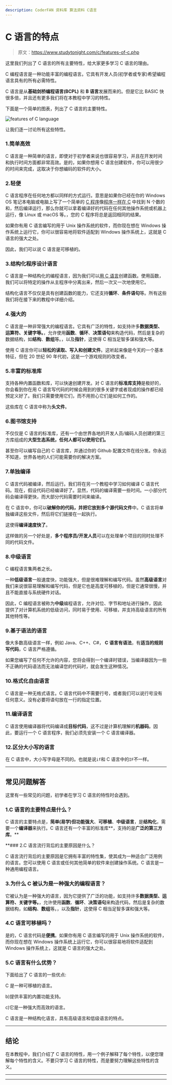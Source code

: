 ```yaml
---
description: CoderFAN 资料库 算法资料 C语言
---
```


# C 语言的特点

> 原文：<https://www.studytonight.com/c/features-of-c.php>

这里我们列出了 C 语言的所有主要特性，给大家更多学习 C 语言的理由。

C 编程语言是一种功能丰富的编程语言。它具有开发人员(初学者或专家)希望编程语言具有的所有必需特性。

C 语言是从**基础剑桥编程语言(BCPL)** 和 **B 语言**发展而来的。但是它比 BASIC 快很多倍，并且还有更多我们将在本教程中学习的特性。

下面是一个简单的图表，列出了 C 语言的主要特性。

![features of C language](img/89d4b4af72667e63e0faf569abdc3ef7.png)

让我们逐一讨论所有这些特性。

### 1.简单高效

C 语言是一种简单的语言，即使对于初学者来说也很容易学习，并且在开发时间和执行时间方面都非常高效。是的，如果你想用 C 语言创建软件，你可以用很少的时间来完成，这取决于你想编码的软件的大小。

### 2.轻便

C 语言程序在任何地方都以同样的方式运行。意思是如果你已经在你的 Windows OS 笔记本电脑或电脑上写了一个简单的 [C 程序](https://www.studytonight.com/c/programs/)像[程序一样在 C](https://www.studytonight.com/c/programs/numbers/sum-of-n-numbers) 中找到 N 个数的和，然后编译运行，那么你就可以拿着编译好的代码在任何其他操作系统或机器上运行，像 Linux 或 macOS 等。，您的 C 程序将总是返回相同的结果。

如果你有用 C 语言编写的用于 Unix 操作系统的软件，而你现在想在 Windows 操作系统上运行它，你可以很容易地将软件适配到 Windows 操作系统上，这就是 C 语言的强大之处。

因此，我们可以说 C 语言是可移植的。

### 3.结构化程序设计语言

C 语言是一种结构化的编程语言，因为我们可以[用 C 语言](https://www.studytonight.com/c/user-defined-functions-in-c.php)创建函数。使用函数，我们可以将特定的操作从主程序中分离出来，然后一次又一次地使用它。

结构化语言不仅仅是具有创建函数的能力，它还支持**循环**、**条件语句**等。所有这些我们将在接下来的教程中详细介绍。

### 4.强大的

C 语言是一种非常强大的编程语言。它具有广泛的特性，如支持许多**数据类型、运算符、关键字等。**，允许使用**函数**、**循环**、**决策语句**来构造代码，然后是复杂的数据结构，如**结构**、**数组**等。，以及**指针**，这使得 C 相当足智多谋和强大等。

使用 C 语言你可以**轻松的读取、写入和创建文件**。这听起来像是今天的一个基本特征，但在 20 世纪 90 年代初，这是一个游戏规则的改变者。

### 5.丰富的标准库

支持各种内置函数和库，可以快速创建开发。对 C 语言的**标准库支持**是极好的，你会看到你在用 C 语言写代码的时候会用到的很多关键字或者现成的操作都已经预定义好了。我们只需要使用它们，而不用担心它们是如何工作的。

这些库在 C 语言中称为**头文件**。

### 6.图书馆支持

不仅仅是 C 语言的标准库，还有一个由世界各地的开发人员/编码人员创建的第三方库组成的**大型生态系统，任何人都可以使用它们。**

甚至你可以编写自己的 C 语言库，并通过你的 Github 配置文件在线分发。你永远不知道，世界各地的人们可能需要你的解决方案。

### 7.单独编译

C 语言代码被编译，然后运行。我们将在另一个教程中学习如何编译 C 语言代码。现在，假设代码已经编译好了。显然，代码的编译需要一些时间。一小部分代码会编译得更快，而大部分代码需要时间来编译。

在 C 语言中，你可以**破解你的代码，并把它放到多个源代码文件**中。C 语言将单独编译这些文件，然后将它们链接在一起执行。

这使得**编译速度快了**。

这样做的另一个好处是，**多个程序员/开发人员**可以在处理单个项目的同时处理不同的代码文件。

### 8.中级语言

C 编程语言集两者之长。

一种**低级语言**一般速度快，功能强大，但是很难理解和编写代码。虽然**高级语言**对我们来说很容易理解和编写代码，但是它也是高度可移植的，但是它通常很慢，并且不能直接与系统硬件对话。

因此，C 编程语言被称为**中级**编程语言，允许对位、字节和地址进行操作，因此提供了对计算机系统的低级访问，同时易于使用、可移植，并支持高级语言的所有其他特性等。

### 9.基于语法的语言

像大多数高级语言一样，例如 Java、C++、C#， **C 语言有语法**，有**适当的规则写代码**，C 语言严格遵循。

如果您编写了任何不允许的内容，您将会得到一个编译时错误，当编译器因为一些不正确的代码语法而无法编译您的代码时，就会发生这种情况。

### 10.格式化自由语言

C 语言是一种无格式语言。C 语言代码中不需要行号，或者我们可以说行号没有任何意义。没有必要将语句放在一行的指定位置。

### 11.编译语言

C 语言使用编译器将代码编译成**目标代码**，这不过是计算机理解的**机器码**。因此，要运行一个 C 语言程序，我们必须先安装一个 C 语言编译器。

### 12.区分大小写的语言

在 C 语言中，大小写字母是不同的。也就是说`if`和 C 语言中的`IF`不一样。

* * *

## 常见问题解答

这里有一些常见的问题，初学者在学习 C 语言的特性时会遇到。

### 1.C 语言的主要特点是什么？

C 语言的主要特点是，**简单(易学)但功能强大**、**可移植**、**中级语言**，是**结构化**，需要一个**编译器**来执行。C 语言还有一个丰富的标准库**，支持的是**广泛的第三方库**。**

 **### 2.C 语言流行背后的主要原因是什么？

C 语言流行背后的主要原因是它拥有丰富的特性集，使其成为一种适合广泛用例的语言。您可以使用 C 语言或任何其他简单的软件来创建操作系统。C 语言是一种通用编程语言。

### 3.为什么 C 被认为是一种强大的编程语言？

它被认为是一种强大的语言，因为它提供了广泛的功能，如支持许多**数据类型、运算符、关键字等。**，允许使用**函数**、**循环**、**决策语句**来构造代码，然后是复杂的数据结构，如**结构**、**数组**等。，以及**指针**，这使得 C 相当足智多谋和强大等。

### 4.C 语言可移植吗？

是的，C 语言代码是**便携**。如果你有用 C 语言编写的用于 Unix 操作系统的软件，而你现在想在 Windows 操作系统上运行它，你可以很容易地将软件适配到 Windows 操作系统上，这就是 C 语言的强大之处。

### 5.C 语言有什么优势？

下面给出了 C 语言的一些优点:

C 是一种可移植的语言。

b)提供丰富的内置功能支持。

c)它是一种强大而高效的语言。

C 语言是一种结构化语言，具有高级语言和低级语言的特点。

* * *

## 结论

在本教程中，我们介绍了 C 语言的特性，用一个例子解释了每个特性，以便您理解每个特性的含义。不要只学习 C 语言的特性，而是要努力理解这些特性的含义。

* * *

* * ***